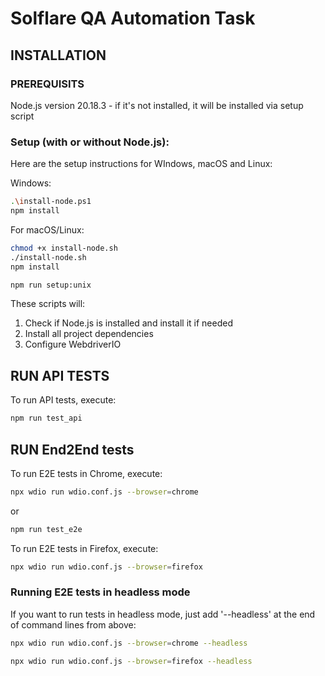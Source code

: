 # Solflare QA Automation Task

## INSTALLATION

### PREREQUISITS
Node.js version 20.18.3 - if it's not installed, it will be installed via setup script

### Setup (with or without Node.js):
Here are the setup instructions for WIndows, macOS and Linux:

Windows:
```bash
.\install-node.ps1
npm install
```



For macOS/Linux:
```bash
chmod +x install-node.sh
./install-node.sh
npm install

npm run setup:unix
```

These scripts will:
1. Check if Node.js is installed and install it if needed
2. Install all project dependencies
3. Configure WebdriverIO

## RUN API TESTS

To run API tests, execute:

```bash
npm run test_api
```

## RUN End2End tests

To run E2E tests in Chrome, execute:

```bash
npx wdio run wdio.conf.js --browser=chrome
```

or

```bash
npm run test_e2e
```

To run E2E tests in Firefox, execute:

```bash
npx wdio run wdio.conf.js --browser=firefox
```

### Running E2E tests in headless mode

If you want to run tests in headless mode, just add '--headless' at the end of command lines from above:

```bash
npx wdio run wdio.conf.js --browser=chrome --headless
```

```bash
npx wdio run wdio.conf.js --browser=firefox --headless
```